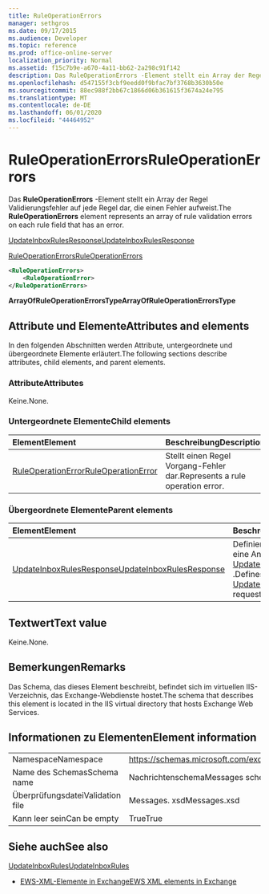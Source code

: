 ```yaml
---
title: RuleOperationErrors
manager: sethgros
ms.date: 09/17/2015
ms.audience: Developer
ms.topic: reference
ms.prod: office-online-server
localization_priority: Normal
ms.assetid: f15c7b9e-a670-4a11-bb62-2a298c91f142
description: Das RuleOperationErrors -Element stellt ein Array der Regel Validierungsfehler auf jede Regel dar, die einen Fehler aufweist.
ms.openlocfilehash: d547155f3cbf9eedd0f9bfac7bf3768b3630b50e
ms.sourcegitcommit: 88ec988f2bb67c1866d06b361615f3674a24e795
ms.translationtype: MT
ms.contentlocale: de-DE
ms.lasthandoff: 06/01/2020
ms.locfileid: "44464952"
---
```

# <a name="ruleoperationerrors"></a><span data-ttu-id="0f4c4-103">RuleOperationErrors</span><span class="sxs-lookup"><span data-stu-id="0f4c4-103">RuleOperationErrors</span></span>

<span data-ttu-id="0f4c4-104">Das **RuleOperationErrors** -Element stellt ein Array der Regel Validierungsfehler auf jede Regel dar, die einen Fehler aufweist.</span><span class="sxs-lookup"><span data-stu-id="0f4c4-104">The **RuleOperationErrors** element represents an array of rule validation errors on each rule field that has an error.</span></span> 
  
[<span data-ttu-id="0f4c4-105">UpdateInboxRulesResponse</span><span class="sxs-lookup"><span data-stu-id="0f4c4-105">UpdateInboxRulesResponse</span></span>](updateinboxrulesresponse.md)
  
[<span data-ttu-id="0f4c4-106">RuleOperationErrors</span><span class="sxs-lookup"><span data-stu-id="0f4c4-106">RuleOperationErrors</span></span>](ruleoperationerrors.md)
  
```XML
<RuleOperationErrors>
    <RuleOperationError>
</RuleOperationErrors>
```

 <span data-ttu-id="0f4c4-107">**ArrayOfRuleOperationErrorsType**</span><span class="sxs-lookup"><span data-stu-id="0f4c4-107">**ArrayOfRuleOperationErrorsType**</span></span>
## <a name="attributes-and-elements"></a><span data-ttu-id="0f4c4-108">Attribute und Elemente</span><span class="sxs-lookup"><span data-stu-id="0f4c4-108">Attributes and elements</span></span>

<span data-ttu-id="0f4c4-109">In den folgenden Abschnitten werden Attribute, untergeordnete und übergeordnete Elemente erläutert.</span><span class="sxs-lookup"><span data-stu-id="0f4c4-109">The following sections describe attributes, child elements, and parent elements.</span></span>
  
### <a name="attributes"></a><span data-ttu-id="0f4c4-110">Attribute</span><span class="sxs-lookup"><span data-stu-id="0f4c4-110">Attributes</span></span>

<span data-ttu-id="0f4c4-111">Keine.</span><span class="sxs-lookup"><span data-stu-id="0f4c4-111">None.</span></span>
  
### <a name="child-elements"></a><span data-ttu-id="0f4c4-112">Untergeordnete Elemente</span><span class="sxs-lookup"><span data-stu-id="0f4c4-112">Child elements</span></span>

|<span data-ttu-id="0f4c4-113">**Element**</span><span class="sxs-lookup"><span data-stu-id="0f4c4-113">**Element**</span></span>|<span data-ttu-id="0f4c4-114">**Beschreibung**</span><span class="sxs-lookup"><span data-stu-id="0f4c4-114">**Description**</span></span>|
|:-----|:-----|
|[<span data-ttu-id="0f4c4-115">RuleOperationError</span><span class="sxs-lookup"><span data-stu-id="0f4c4-115">RuleOperationError</span></span>](ruleoperationerror.md) <br/> |<span data-ttu-id="0f4c4-116">Stellt einen Regel Vorgang-Fehler dar.</span><span class="sxs-lookup"><span data-stu-id="0f4c4-116">Represents a rule operation error.</span></span>  <br/> |
   
### <a name="parent-elements"></a><span data-ttu-id="0f4c4-117">Übergeordnete Elemente</span><span class="sxs-lookup"><span data-stu-id="0f4c4-117">Parent elements</span></span>

|<span data-ttu-id="0f4c4-118">**Element**</span><span class="sxs-lookup"><span data-stu-id="0f4c4-118">**Element**</span></span>|<span data-ttu-id="0f4c4-119">**Beschreibung**</span><span class="sxs-lookup"><span data-stu-id="0f4c4-119">**Description**</span></span>|
|:-----|:-----|
|[<span data-ttu-id="0f4c4-120">UpdateInboxRulesResponse</span><span class="sxs-lookup"><span data-stu-id="0f4c4-120">UpdateInboxRulesResponse</span></span>](updateinboxrulesresponse.md) <br/> |<span data-ttu-id="0f4c4-121">Definiert eine Antwort auf eine Anforderung [UpdateInboxRules](updateinboxrules.md) .</span><span class="sxs-lookup"><span data-stu-id="0f4c4-121">Defines a response to an [UpdateInboxRules](updateinboxrules.md) request.</span></span>  <br/> |
   
## <a name="text-value"></a><span data-ttu-id="0f4c4-122">Textwert</span><span class="sxs-lookup"><span data-stu-id="0f4c4-122">Text value</span></span>

<span data-ttu-id="0f4c4-123">Keine.</span><span class="sxs-lookup"><span data-stu-id="0f4c4-123">None.</span></span>
  
## <a name="remarks"></a><span data-ttu-id="0f4c4-124">Bemerkungen</span><span class="sxs-lookup"><span data-stu-id="0f4c4-124">Remarks</span></span>

<span data-ttu-id="0f4c4-125">Das Schema, das dieses Element beschreibt, befindet sich im virtuellen IIS-Verzeichnis, das Exchange-Webdienste hostet.</span><span class="sxs-lookup"><span data-stu-id="0f4c4-125">The schema that describes this element is located in the IIS virtual directory that hosts Exchange Web Services.</span></span>
  
## <a name="element-information"></a><span data-ttu-id="0f4c4-126">Informationen zu Elementen</span><span class="sxs-lookup"><span data-stu-id="0f4c4-126">Element information</span></span>

|||
|:-----|:-----|
|<span data-ttu-id="0f4c4-127">Namespace</span><span class="sxs-lookup"><span data-stu-id="0f4c4-127">Namespace</span></span>  <br/> |https://schemas.microsoft.com/exchange/services/2006/messages  <br/> |
|<span data-ttu-id="0f4c4-128">Name des Schemas</span><span class="sxs-lookup"><span data-stu-id="0f4c4-128">Schema name</span></span>  <br/> |<span data-ttu-id="0f4c4-129">Nachrichtenschema</span><span class="sxs-lookup"><span data-stu-id="0f4c4-129">Messages schema</span></span>  <br/> |
|<span data-ttu-id="0f4c4-130">Überprüfungsdatei</span><span class="sxs-lookup"><span data-stu-id="0f4c4-130">Validation file</span></span>  <br/> |<span data-ttu-id="0f4c4-131">Messages. xsd</span><span class="sxs-lookup"><span data-stu-id="0f4c4-131">Messages.xsd</span></span>  <br/> |
|<span data-ttu-id="0f4c4-132">Kann leer sein</span><span class="sxs-lookup"><span data-stu-id="0f4c4-132">Can be empty</span></span>  <br/> |<span data-ttu-id="0f4c4-133">True</span><span class="sxs-lookup"><span data-stu-id="0f4c4-133">True</span></span>  <br/> |
   
## <a name="see-also"></a><span data-ttu-id="0f4c4-134">Siehe auch</span><span class="sxs-lookup"><span data-stu-id="0f4c4-134">See also</span></span>



[<span data-ttu-id="0f4c4-135">UpdateInboxRules</span><span class="sxs-lookup"><span data-stu-id="0f4c4-135">UpdateInboxRules</span></span>](updateinboxrules.md)


- [<span data-ttu-id="0f4c4-136">EWS-XML-Elemente in Exchange</span><span class="sxs-lookup"><span data-stu-id="0f4c4-136">EWS XML elements in Exchange</span></span>](ews-xml-elements-in-exchange.md)

